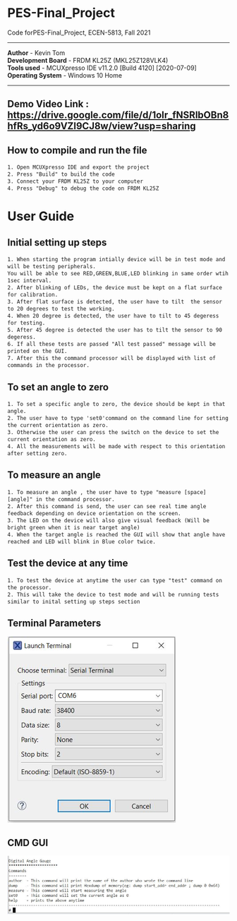 # PES-Final_Project
Code forPES-Final_Project, ECEN-5813,  Fall 2021
****************************************************************************************************************   
**Author**            - Kevin Tom  
**Development Board** - FRDM KL25Z (MKL25Z128VLK4)  
**Tools used**        - MCUXpresso IDE v11.2.0 [Build 4120] [2020-07-09]      
**Operating System**  - Windows 10 Home  
****************************************************************************************************************

## Demo Video Link : https://drive.google.com/file/d/1oIr_fNSRlbOBn8hfRs_yd6o9VZI9CJ8w/view?usp=sharing

## How to compile and run the file    
    1. Open MCUXpresso IDE and export the project 
    2. Press "Build" to build the code 
    3. Connect your FRDM KL25Z to your computer
    4. Press "Debug" to debug the code on FRDM KL25Z
    
# User Guide

## Initial setting up steps
    1. When starting the program intially device will be in test mode and will be testing peripherals.  
    You will be able to see RED,GREEN,BLUE,LED blinking in same order wtih 1sec interval.
    2. After blinking of LEDs, the device must be kept on a flat surface for calibration.
    3. After flat surface is detected, the user have to tilt  the sensor to 20 degrees to test the working.
    4. When 20 degree is detected, the user have to tilt to 45 degeress for testing.
    5. After 45 degree is detected the user has to tilt the sensor to 90 degeress.
    6. If all these tests are passed "All test passed" message will be printed on the GUI.
    7. After this the command processor will be displayed with list of commands in the processor.
    
## To set an angle to zero
    1. To set a specific angle to zero, the device should be kept in that angle.
    2. The user have to type 'set0'command on the command line for setting the current orientation as zero.
    3. Otherwise the user can press the switch on the device to set the current orientation as zero.
    4. All the measurements will be made with respect to this orientation after setting zero.
    
## To measure an angle
    1. To measure an angle , the user have to type "measure [space] [angle]" in the command processor.
    2. After this command is send, the user can see real time angle feedback depending on device orientation on the screen.
    3. The LED on the device will also give visual feedback (Will be bright green when it is near target angle)
    4. When the target angle is reached the GUI will show that angle have reached and LED will blink in Blue color twice.
    
## Test the device at any time
    1. To test the device at anytime the user can type "test" command on the processor.
    2. This will take the device to test mode and will be running tests similar to inital setting up steps section
    
    
## Terminal Parameters    
 ![Terminal_Parametrs](/Screenshots/Connection_Parameters.JPG)   
  
  
## CMD GUI
  ![CMD_GUI](/Screenshots/CMD_GUI.JPG)
  
  
  
